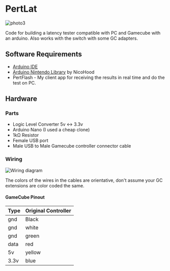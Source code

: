 # PertLat
![photo3](https://github.com/SeppNel/PertLat/assets/35899928/631d7f13-a800-4427-935c-2a0b26d6c5b3)

Code for building a latency tester compatible with PC and Gamecube with an arduino.
Also works with the switch with some GC adapters.

## Software Requirements
- [Arduino IDE](https://www.arduino.cc/en/Main/Software)
- [Arduino Nintendo Library](https://github.com/NicoHood/Nintendo) by NicoHood
- PertFlash - My client app for receiving the results in real time and do the test on PC.

## Hardware

### Parts
- Logic Level Converter 5v <-> 3.3v
- Arduino Nano (I used a cheap clone)
- 1kΩ Resistor
- Female USB port
- Male USB to Male Gamecube controller connector cable

### Wiring
![Wiring diagram](https://github.com/SeppNel/PertLat/assets/35899928/6649975f-3142-4eb4-80a6-dbd02d22f63f)

The colors of the wires in the cables are orientative, don't assume your GC extensions are color coded the same.

#### GameCube Pinout
Type	| Original Controller
--------|-----------
gnd		| Black
gnd		| white
gnd		| green
data	| red
5v		| yellow
3.3v	| blue
